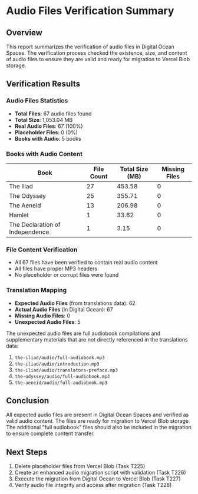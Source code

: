 # Audio Files Verification Summary

## Overview

This report summarizes the verification of audio files in Digital Ocean Spaces. The verification process checked the existence, size, and content of audio files to ensure they are valid and ready for migration to Vercel Blob storage.

## Verification Results

### Audio Files Statistics

- **Total Files**: 67 audio files found
- **Total Size**: 1,053.04 MB
- **Real Audio Files**: 67 (100%)
- **Placeholder Files**: 0 (0%)
- **Books with Audio**: 5 books

### Books with Audio Content

| Book                            | File Count | Total Size (MB) | Missing Files |
| ------------------------------- | ---------- | --------------- | ------------- |
| The Iliad                       | 27         | 453.58          | 0             |
| The Odyssey                     | 25         | 355.71          | 0             |
| The Aeneid                      | 13         | 206.98          | 0             |
| Hamlet                          | 1          | 33.62           | 0             |
| The Declaration of Independence | 1          | 3.15            | 0             |

### File Content Verification

- All 67 files have been verified to contain real audio content
- All files have proper MP3 headers
- No placeholder or corrupt files were found

### Translation Mapping

- **Expected Audio Files** (from translations data): 62
- **Actual Audio Files** (in Digital Ocean): 67
- **Missing Audio Files**: 0
- **Unexpected Audio Files**: 5

The unexpected audio files are full audiobook compilations and supplementary materials that are not directly referenced in the translations data:

1. `the-iliad/audio/full-audiobook.mp3`
2. `the-iliad/audio/introduction.mp3`
3. `the-iliad/audio/translators-preface.mp3`
4. `the-odyssey/audio/full-audiobook.mp3`
5. `the-aeneid/audio/full-audiobook.mp3`

## Conclusion

All expected audio files are present in Digital Ocean Spaces and verified as valid audio content. The files are ready for migration to Vercel Blob storage. The additional "full audiobook" files should also be included in the migration to ensure complete content transfer.

## Next Steps

1. Delete placeholder files from Vercel Blob (Task T225)
2. Create an enhanced audio migration script with validation (Task T226)
3. Execute the migration from Digital Ocean to Vercel Blob (Task T227)
4. Verify audio file integrity and access after migration (Task T228)
